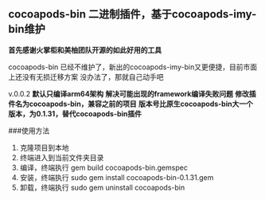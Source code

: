 ## cocoapods-bin 二进制插件，基于cocoapods-imy-bin维护

**首先感谢火掌柜和美柚团队开源的如此好用的工具**


cocoapods-bin 已经不维护了，新出的cocoapods-imy-bin又更便捷，目前市面上还没有无损迁移方案
没办法了，那就自己动手吧

v.0.0.2
**默认只编译arm64架构**
**解决可能出现的framework编译失败问题**
**修改插件名为cocoapods-bin，兼容之前的项目**
**版本号比原生cocoapods-bin大一个版本，为0.1.31，替代cocoapods-bin插件**

###使用方法
1. 克隆项目到本地
2. 终端进入到当前文件夹目录
3. 编译，终端执行  gem build cocoapods-bin.gemspec
4. 安装，终端执行  sudo gem install cocoapods-bin-0.1.31.gem
5. 卸载，终端执行  sudo gem uninstall cocoapods-bin





